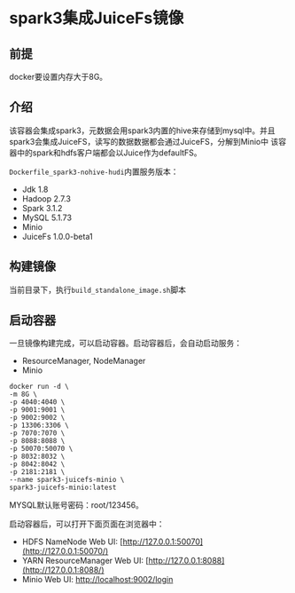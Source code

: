 # spark3集成JuiceFs镜像
## 前提
docker要设置内存大于8G。

## 介绍
该容器会集成spark3，元数据会用spark3内置的hive来存储到mysql中。并且spark3会集成JuiceFS，读写的数据数据都会通过JuiceFS，分解到Minio中
该容器中的spark和hdfs客户端都会以Juice作为defaultFS。

`Dockerfile_spark3-nohive-hudi`内置服务版本：
- Jdk 1.8
- Hadoop 2.7.3
- Spark 3.1.2
- MySQL 5.1.73
- Minio
- JuiceFs 1.0.0-beta1
## 构建镜像
当前目录下，执行`build_standalone_image.sh`脚本

## 启动容器
一旦镜像构建完成，可以启动容器。启动容器后，会自动启动服务：
- ResourceManager, NodeManager
- Minio

```shell script
docker run -d \
-m 8G \
-p 4040:4040 \
-p 9001:9001 \
-p 9002:9002 \
-p 13306:3306 \
-p 7070:7070 \
-p 8088:8088 \
-p 50070:50070 \
-p 8032:8032 \
-p 8042:8042 \
-p 2181:2181 \
--name spark3-juicefs-minio \
spark3-juicefs-minio:latest
```
MYSQL默认账号密码：root/123456。

启动容器后，可以打开下面页面在浏览器中：
- HDFS NameNode Web UI: [http://127.0.0.1:50070](http://127.0.0.1:50070/)
- YARN ResourceManager Web UI: [http://127.0.0.1:8088](http://127.0.0.1:8088/)
- Minio Web UI: [http://localhost:9002/login](http://localhost:9002/login)

